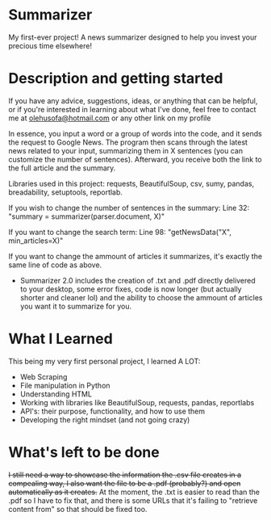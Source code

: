 # Summarizer
My first-ever project! A news summarizer designed to help you invest your precious time elsewhere!

# Description and getting started
If you have any advice, suggestions, ideas, or anything that can be helpful, or if you're interested in learning about what I've done, feel free to contact me at olehusofa@hotmail.com or any other link on my profile

In essence, you input a word or a group of words into the code, and it sends the request to Google News. The program then scans through the latest news related to your input, summarizing them in X sentences (you can customize the number of sentences). Afterward, you receive both the link to the full article and the summary.

Libraries used in this project: requests, BeautifulSoup, csv, sumy, pandas, breadability, setuptools, reportlab.

If you wish to change the number of sentences in the summary:
Line 32: "summary = summarizer(parser.document, X)"

If you want to change the search term:
Line 98: "getNewsData("X", min_articles=X)"

If you want to change the ammount of articles it summarizes, it's exactly the same line of code as above.

* Summarizer 2.0 includes the creation of .txt and .pdf directly delivered to your desktop, some error fixes, code is now longer (but actually shorter and cleaner lol) and the ability to choose the ammount of articles you want it to summarize for you.

# What I Learned

This being my very first personal project, I learned A LOT:

- Web Scraping
- File manipulation in Python
- Understanding HTML
- Working with libraries like BeautifulSoup, requests, pandas, reportlabs
- API's: their purpose, functionality, and how to use them
- Developing the right mindset (and not going crazy)

# What's left to be done

~~I still need a way to showcase the information the .csv file creates in a compealing way, I also want the file to be a .pdf (probably?) and open automatically as it creates.~~
At the moment, the .txt is easier to read than the .pdf so I have to fix that, and there is some URLs that it's failing to "retrieve content from" so that should be fixed too.
